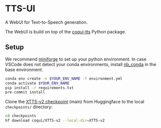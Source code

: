 # TTS-UI

A WebUI for Text-to-Speech generation.

The WebUI is build on top of the [coqui-tts](https://github.com/idiap/coqui-ai-TTS) Python package.

## Setup

We recommend [miniforge](https://conda-forge.org/download/) to set up your python environment.
In case VSCode does not detect your conda environments, install [nb_conda](https://github.com/conda-forge/nb_conda-feedstock) in the base environment.

```bash
conda env create -n $YOUR_ENV_NAME -f environment.yml
conda activate $YOUR_ENV_NAME
pip install -r requirements.txt
pre-commit install
```

Clone the [XTTS-v2 checkpoint](https://huggingface.co/coqui/XTTS-v2) (main) from Huggingface to the local `checkpoints/` directory:

```bash
cd checkpoints
hf download coqui/XTTS-v2 --local-dir=XTTS-v2
```
